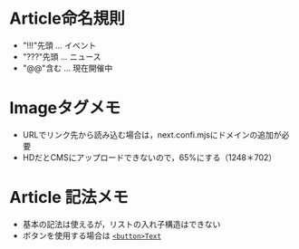 # Article命名規則

- "!!!"先頭 ... イベント
- "???"先頭 ... ニュース
- "@@"含む ... 現在開催中

# Imageタグメモ

- URLでリンク先から読み込む場合は，next.confi.mjsにドメインの追加が必要
- HDだとCMSにアップロードできないので，65%にする（1248＊702）

# Article 記法メモ

- 基本の記法は使えるが，リストの入れ子構造はできない
- ボタンを使用する場合は [`<button>Text`](url)
